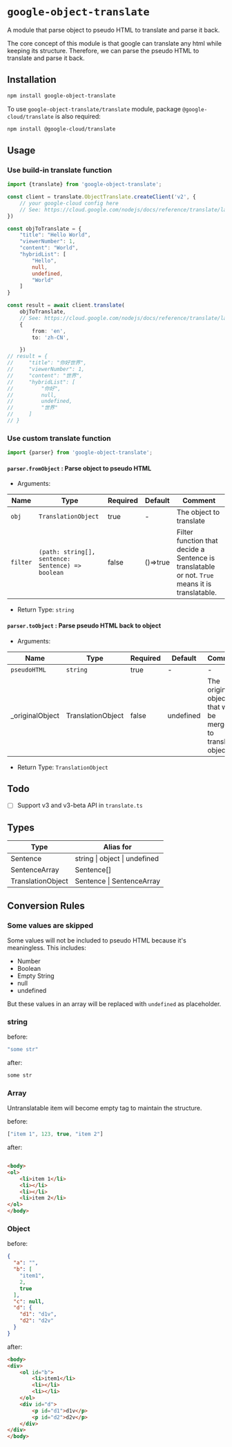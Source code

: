 # `google-object-translate`

A module that parse object to pseudo HTML to translate and parse it back.

The core concept of this module is that google can translate any html while keeping its structure. Therefore, we can
parse the pseudo HTML to translate and parse it back.

## Installation

```bash
npm install google-object-translate
```

To use `google-object-translate/translate` module, package `@google-cloud/translate` is also required:

```bash
npm install @google-cloud/translate
```

## Usage

### Use build-in translate function

```typescript
import {translate} from 'google-object-translate';

const client = translate.ObjectTranslate.createClient('v2', {
    // your google-cloud config here
    // See: https://cloud.google.com/nodejs/docs/reference/translate/latest/translate/v2.translateconfig
})

const objToTranslate = {
    "title": "Hello World",
    "viewerNumber": 1,
    "content": "World",
    "hybridList": [
        "Hello",
        null,
        undefined,
        "World"
    ]
}

const result = await client.translate(
    objToTranslate,
    // See: https://cloud.google.com/nodejs/docs/reference/translate/latest/translate/v2.translaterequest
    {
        from: 'en',
        to: 'zh-CN',

    })
// result = {
//     "title": "你好世界",
//     "viewerNumber": 1,
//     "content": "世界",
//     "hybridList": [
//         "你好",
//         null,
//         undefined,
//         "世界"
//     ]
// }
```

### Use custom translate function

```typescript
import {parser} from 'google-object-translate';
```



#### `parser.fromObject` : Parse object to pseudo HTML

- Arguments:

| Name     | Type                                              | Required | Default  | Comment                                                      |
| -------- | ------------------------------------------------- | -------- | -------- | ------------------------------------------------------------ |
| `obj`    | `TranslationObject`                               | true     | -        | The object to translate                                      |
| `filter` | `(path: string[], sentence: Sentence) => boolean` | false    | ()=>true | Filter function that decide a Sentence is translatable or not. `True` means it is translatable. |

- Return Type:  `string`

  

#### `parser.toObject` : Parse pseudo HTML back to object

- Arguments:

| Name            | Type              | Required | Default   | Comment                                                      |
| --------------- | ----------------- | -------- | --------- | ------------------------------------------------------------ |
| `pseudoHTML`    | `string`          | true     | -         | -                                                            |
| _originalObject | TranslationObject | false    | undefined | The original object that will be merged to translated object. |

- Return Type: `TranslationObject`



## Todo

- [ ] Support v3 and v3-beta API in `translate.ts`

## Types

| Type              | Alias for |
| ----------------- |-----------|
| Sentence          | string \| object \| undefined |
| SentenceArray     | Sentence[] |
| TranslationObject | Sentence \| SentenceArray |

## Conversion Rules

### Some values are skipped

Some values will not be included to pseudo HTML because it's meaningless. This includes:

- Number
- Boolean
- Empty String
- null
- undefined

But these values in an array will be replaced with `undefined` as placeholder.

### string

before:

```typescript
"some str"
```

after:

```html
some str
```

### Array

Untranslatable item will become empty tag to maintain the structure.

before:

```typescript
["item 1", 123, true, "item 2"]
```

after:

```html

<body>
<ol>
    <li>item 1</li>
    <li></li>
    <li></li>
    <li>item 2</li>
</ol>
</body>
```

### Object

before:

```json
{
  "a": "",
  "b": [
    "item1",
    2,
    true
  ],
  "c": null,
  "d": {
    "d1": "d1v",
    "d2": "d2v"
  }
}
```

after:

```html
<body>
<div>
    <ol id="b">
        <li>item1</li>
        <li></li>
        <li></li>
    </ol>
    <div id="d">
        <p id="d1">d1v</p>
        <p id="d2">d2v</p>
    </div>
</div>
</body>
```

